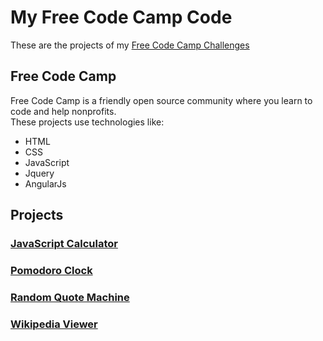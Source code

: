 # My Free Code Camp Code
These are the projects of my [Free Code Camp Challenges](https://www.freecodecamp.com/camilaavilarinho)   

## Free Code Camp
Free Code Camp is a friendly open source community where you learn to code and help nonprofits.   
These projects use technologies like:
* HTML
* CSS 
* JavaScript
* Jquery
* AngularJs

## Projects
### [JavaScript Calculator](https://github.com/camilaavilarinho/my-free-code-camp-code/tree/master/javaScript-calculator)
### [Pomodoro Clock](https://github.com/camilaavilarinho/my-free-code-camp-code/tree/master/pomodoro-clock)
### [Random Quote Machine](https://github.com/camilaavilarinho/my-free-code-camp-code/tree/master/random-quote-machine)
### [Wikipedia Viewer](https://github.com/camilaavilarinho/my-free-code-camp-code/tree/master/wikipedia-viewer)
